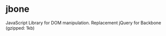 jbone
=====

JavaScript Library for DOM manipulation. Replacement jQuery for Backbone (gzipped:  1kb)
